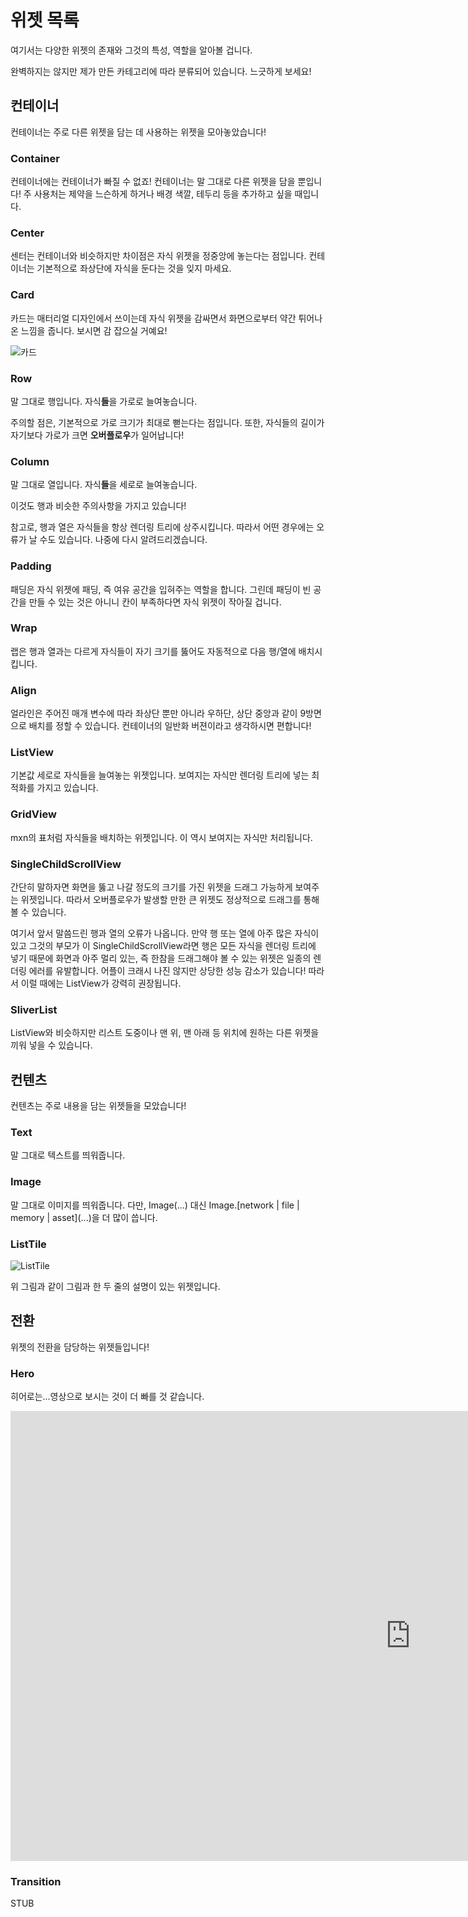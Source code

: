 # 위젯 목록

여기서는 다양한 위젯의 존재와 그것의 특성, 역할을 알아볼 겁니다.

완벽하지는 않지만 제가 만든 카테고리에 따라 분류되어 있습니다.
느긋하게 보세요!

## 컨테이너

컨테이너는 주로 다른 위젯을 담는 데 사용하는 위젯을 모아놓았습니다!

### Container

컨테이너에는 컨테이너가 빠질 수 없죠! 컨테이너는 말 그대로 다른 위젯을 담을 뿐입니다!
주 사용처는 제약을 느슨하게 하거나 배경 색깔, 테두리 등을 추가하고 싶을 때입니다.

### Center

센터는 컨테이너와 비슷하지만 차이점은 자식 위젯을 정중앙에 놓는다는 점입니다.
컨테이너는 기본적으로 좌상단에 자식을 둔다는 것을 잊지 마세요.

### Card

카드는 매터리얼 디자인에서 쓰이는데 자식 위젯을 감싸면서 화면으로부터
약간 튀어나온 느낌을 줍니다. 보시면 감 잡으실 거예요!

![카드](https://flutter.github.io/assets-for-api-docs/assets/material/card.png)

### Row

말 그대로 행입니다. 자식**들**을 가로로 늘여놓습니다.

주의할 점은, 기본적으로 가로 크기가 최대로 뻗는다는 점입니다.
또한, 자식들의 길이가 자기보다 가로가 크면 **오버플로우**가 일어납니다!

### Column

말 그대로 열입니다. 자식**들**을 세로로 늘여놓습니다.

이것도 행과 비슷한 주의사항을 가지고 있습니다!

참고로, 행과 열은 자식들을 항상 렌더링 트리에 상주시킵니다. 따라서 어떤 경우에는
오류가 날 수도 있습니다. 나중에 다시 알려드리겠습니다.

### Padding

패딩은 자식 위젯에 패딩, 즉 여유 공간을 입혀주는 역할을 합니다. 그린데
패딩이 빈 공간을 만들 수 있는 것은 아니니 칸이 부족하다면
자식 위젯이 작아질 겁니다.

### Wrap

랩은 행과 열과는 다르게 자식들이 자기 크기를 뚫어도 자동적으로 다음 행/열에
배치시킵니다.

### Align

얼라인은 주어진 매개 변수에 따라 좌상단 뿐만 아니라 우하단, 상단 중앙과 같이
9방면으로 배치를 정할 수 있습니다. 컨테이너의 일반화 버젼이라고 생각하시면 편합니다!

### ListView

기본값 세로로 자식들을 늘여놓는 위젯입니다. 보여지는 자식만 렌더링 트리에 넣는
최적화를 가지고 있습니다.

### GridView

mxn의 표처럼 자식들을 배치하는 위젯입니다. 이 역시 보여지는 자식만 처리됩니다.

### SingleChildScrollView

간단히 말하자면 화면을 뚫고 나갈 정도의 크기를 가진 위젯을 드래그 가능하게 보여주는 위젯입니다.
따라서 오버플로우가 발생할 만한 큰 위젯도 정상적으로 드래그를 통해 볼 수 있습니다.

여기서 앞서 말씀드린 행과 열의 오류가 나옵니다. 만약 행 또는 열에 아주 많은 자식이 있고
그것의 부모가 이 SingleChildScrollView라면 행은 모든 자식을 렌더링 트리에 넣기 때문에 화면과 아주 멀리
있는, 즉 한참을 드래그해야 볼 수 있는 위젯은 일종의 렌더링 에러를 유발합니다. 어플이 크래시 나진
않지만 상당한 성능 감소가 있습니다! 따라서 이럴 때에는 ListView가 강력히 권장됩니다.

### SliverList

ListView와 비슷하지만 리스트 도중이나 맨 위, 맨 아래 등 위치에 원하는 다른 위젯을 끼워 넣을 수 있습니다.

## 컨텐츠

컨텐츠는 주로 내용을 담는 위젯들을 모았습니다!

### Text

말 그대로 텍스트를 띄워줍니다.

### Image

말 그대로 이미지를 띄워줍니다. 다만, Image\(...\) 대신 Image.\[network | file | memory | asset\]\(...\)을 더 많이 씁니다.

### ListTile

![ListTile](https://flutter.github.io/assets-for-api-docs/assets/material/list_tile.png)

위 그림과 같이 그림과 한 두 줄의 설명이 있는 위젯입니다.

## 전환

위젯의 전환을 담당하는 위젯들입니다!

### Hero

히어로는...영상으로 보시는 것이 더 빠를 것 같습니다.
<iframe width="1280" height="720" src="https://www.youtube.com/embed/Be9UH1kXFDw" frameborder="0" allow="accelerometer; autoplay; clipboard-write; encrypted-media; gyroscope; picture-in-picture" allowfullscreen></iframe>

### Transition

STUB